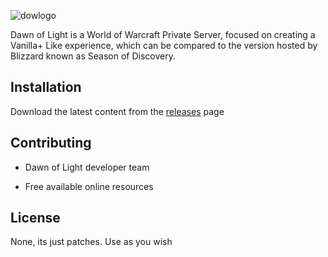 ![dowlogo](https://github.com/user-attachments/assets/d431931c-63e8-4fb4-b481-0580eff0b42c)

Dawn of Light is a World of Warcraft Private Server, focused on creating a Vanilla+ Like experience, which can be compared to the version hosted by Blizzard known as Season of Discovery.

## Installation


Download the latest content from the [releases](https://github.com/Dawn-of-Light-PS/Patch_Archive/releases) page


## Contributing

- Dawn of Light developer team

- Free available online resources

## License

None, its just patches. Use as you wish
